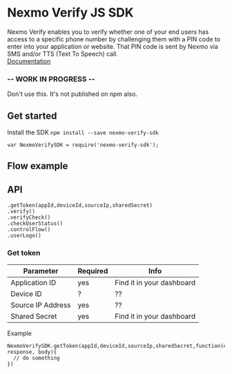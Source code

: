 # Nexmo Verify JS SDK
Nexmo Verify enables you to verify whether one of your end users has access to a specific phone number by challenging them with a PIN code to enter into your application or website. That PIN code is sent by Nexmo via SMS and/or TTS (Text To Speech) call.  
[Documentation](https://docs.nexmo.com/index.php/verify)

### -- WORK IN PROGRESS --
Don't use this.
It's not published on npm also.

## Get started
Install the SDK `npm install --save nexmo-verify-sdk`
```
var NexmoVerifySDK = require('nexmo-verify-sdk');

```

## Flow example

## API
`.getToken(appId,deviceId,sourceIp,sharedSecret)`  
`.verify()`  
`.verifyCheck()`  
`.checkUserStatus()`  
`.controlFlow()`  
`.userLogo()`  

### Get token
|Parameter|Required|Info|
|---------|--------|----|
|Application ID|yes|Find it in your dashboard|
|Device ID|?|??|
|Source IP Address|yes|??|
|Shared Secret|yes|Find it in your dashboard|
Example
```
NexmoVerifySDK.getToken(appId,deviceId,sourceIp,sharedSecret,function(error, response, body){
  // do something
})
```
